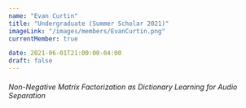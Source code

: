```yaml
---
name: "Evan Curtin"
title: "Undergraduate (Summer Scholar 2021)"
imageLink: "/images/members/EvanCurtin.png"
currentMember: true

date: 2021-06-01T21:00:00-04:00
draft: false
---
```


###### Non-Negative Matrix Factorization as Dictionary Learning for Audio Separation
